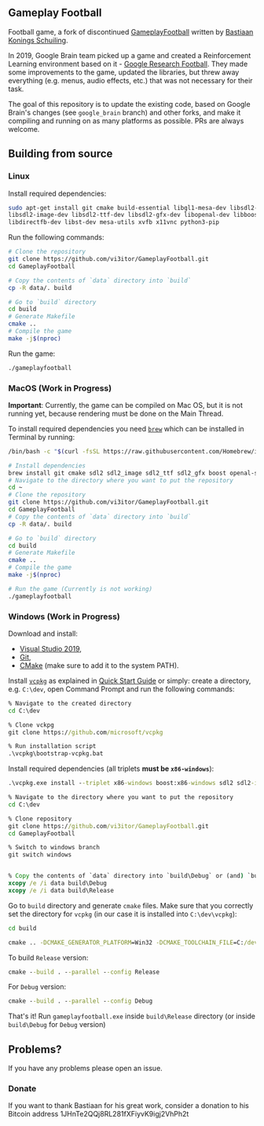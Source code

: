 ## Gameplay Football
Football game, a fork of discontinued [GameplayFootball](https://github.com/BazkieBumpercar/GameplayFootball) written by [Bastiaan Konings Schuiling](http://www.properlydecent.com/).

In 2019, Google Brain team picked up a game and created a Reinforcement Learning environment based on it - [Google Research Football](https://github.com/google-research/football). They made some improvements to the game, updated the libraries, but threw away everything (e.g. menus, audio effects, etc.) that was not necessary for their task.

The goal of this repository is to update the existing code, based on Google Brain's changes (see `google_brain` branch) and other forks, and make it compiling and running on as many platforms as possible. PRs are always welcome.  

## Building from source

### Linux
Install required dependencies: 
```bash
sudo apt-get install git cmake build-essential libgl1-mesa-dev libsdl2-dev \
libsdl2-image-dev libsdl2-ttf-dev libsdl2-gfx-dev libopenal-dev libboost-all-dev \
libdirectfb-dev libst-dev mesa-utils xvfb x11vnc python3-pip
```

Run the following commands:
```bash
# Clone the repository
git clone https://github.com/vi3itor/GameplayFootball.git
cd GameplayFootball

# Copy the contents of `data` directory into `build`
cp -R data/. build

# Go to `build` directory
cd build
# Generate Makefile
cmake ..
# Compile the game
make -j$(nproc)
```

Run the game:
```bash
./gameplayfootball
```

### MacOS (Work in Progress)
**Important**: Currently, the game can be compiled on Mac OS, but it is not running yet, because rendering must be done on the Main Thread.

To install required dependencies you need [`brew`](https://brew.sh/) which can be installed in Terminal by running:
```bash
/bin/bash -c "$(curl -fsSL https://raw.githubusercontent.com/Homebrew/install/master/install.sh)"
```

```bash
# Install dependencies
brew install git cmake sdl2 sdl2_image sdl2_ttf sdl2_gfx boost openal-soft
# Navigate to the directory where you want to put the repository
cd ~
# Clone the repository
git clone https://github.com/vi3itor/GameplayFootball.git
cd GameplayFootball
# Copy the contents of `data` directory into `build`
cp -R data/. build

# Go to `build` directory
cd build
# Generate Makefile
cmake ..
# Compile the game
make -j$(nproc)

# Run the game (Currently is not working)
./gameplayfootball
```



### Windows (Work in Progress)

Download and install:
- [Visual Studio 2019](https://visualstudio.microsoft.com/downloads/),
- [Git](https://git-scm.com/download/win),
- [CMake](https://cmake.org/download/) (make sure to add it to the system PATH).

Install [`vcpkg`](https://github.com/microsoft/vcpkg) as explained in [Quick Start Guide](https://github.com/microsoft/vcpkg#quick-start-windows) or simply:
create a directory, e.g. `C:\dev`, open Command Prompt and run the following commands: 
```bat
% Navigate to the created directory
cd C:\dev

% Clone vckpg
git clone https://github.com/microsoft/vcpkg

% Run installation script
.\vcpkg\bootstrap-vcpkg.bat
```
Install required dependencies (all triplets **must be `x86-windows`**):
```bat 
.\vcpkg.exe install --triplet x86-windows boost:x86-windows sdl2 sdl2-image[libjpeg-turbo] sdl2-ttf sdl2-gfx opengl openal-soft
```

```bat
% Navigate to the directory where you want to put the repository
cd C:\dev

% Clone repository
git clone https://github.com/vi3itor/GameplayFootball.git 
cd GameplayFootball

% Switch to windows branch
git switch windows


% Copy the contents of `data` directory into `build\Debug` or (and) `build\Release`
xcopy /e /i data build\Debug
xcopy /e /i data build\Release
```
Go to `build` directory and generate `cmake` files. Make sure that you correctly set the directory for `vcpkg` (in our case it is installed into `C:\dev\vcpkg`):
```bat
cd build

cmake .. -DCMAKE_GENERATOR_PLATFORM=Win32 -DCMAKE_TOOLCHAIN_FILE=C:/dev/vcpkg/scripts/buildsystems/vcpkg.cmake -DCMAKE_WINDOWS_EXPORT_ALL_SYMBOLS=TRUE  
```
To build `Release` version:
```bat
cmake --build . --parallel --config Release
```
For `Debug` version:
```bat
cmake --build . --parallel --config Debug
```

That's it! Run `gameplayfootball.exe` inside `build\Release` directory (or inside `build\Debug` for `Debug` version)


## Problems? 
If you have any problems please open an issue. 

### Donate
If you want to thank Bastiaan for his great work, consider a donation to his Bitcoin address 1JHnTe2QQj8RL281fXFiyvK9igj2VhPh2t
